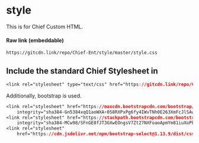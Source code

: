 # style

This is for Chief Custom HTML.

#### Raw link (embeddable)

```
https://gitcdn.link/repo/Chief-Ent/style/master/style.css
```

## Include the standard Chief Stylesheet in <head>

```css
<link rel="stylesheet" type="text/css" href="https://gitcdn.link/repo/Chief-Ent/style/master/style.css">
```
Additionally, bootstrap is used.
```css
<link rel="stylesheet" href="https://maxcdn.bootstrapcdn.com/bootstrap/4.0.0/css/bootstrap.min.css"
    integrity="sha384-Gn5384xqQ1aoWXA+058RXPxPg6fy4IWvTNh0E263XmFcJlSAwiGgFAW/dAiS6JXm" crossorigin="anonymous">
<link rel="stylesheet" href="https://stackpath.bootstrapcdn.com/bootstrap/4.1.3/css/bootstrap.min.css"
    integrity="sha384-MCw98/SFnGE8fJT3GXwEOngsV7Zt27NXFoaoApmYm81iuXoPkFOJwJ8ERdknLPMO" crossorigin="anonymous">
<link rel="stylesheet"
    href="https://cdn.jsdelivr.net/npm/bootstrap-select@1.13.9/dist/css/bootstrap-select.min.css">
```
